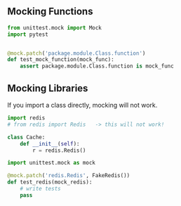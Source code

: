 ## Mocking Functions

```py
from unittest.mock import Mock
import pytest


@mock.patch('package.module.Class.function')
def test_mock_function(mock_func):
    assert package.module.Class.function is mock_func
```

## Mocking Libraries

If you import a class directly, mocking will not work.

```py
import redis
# from redis import Redis   -> this will not work!

class Cache:
    def __init__(self):
        r = redis.Redis()
```

```py
import unittest.mock as mock

@mock.patch('redis.Redis', FakeRedis())
def test_redis(mock_redis):
    # write tests
    pass

```
